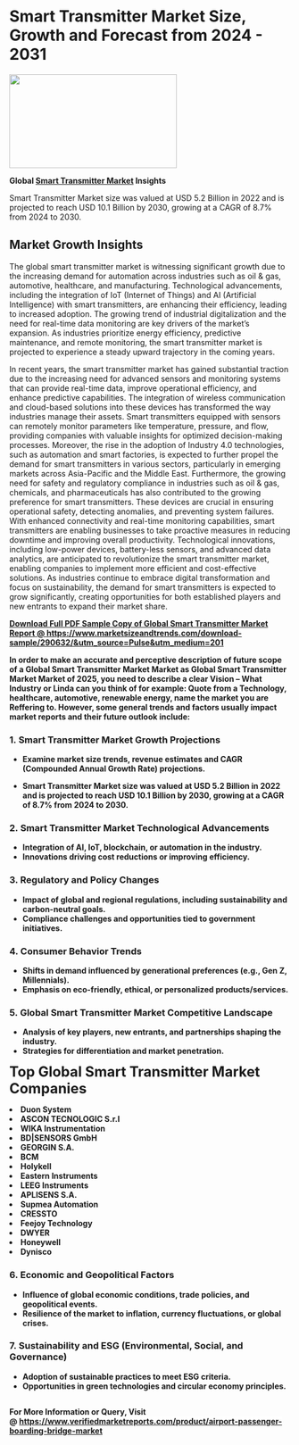 <H1>Smart Transmitter Market Size, Growth and Forecast from 2024 - 2031</H1><img class="aligncenter size-medium wp-image-584254" src="https://thirdeyenews.in/wp-content/uploads/2024/09/Global-Market-Research-300x168.jpeg" alt="" width="300" height="168" /><p><strong>Global&nbsp;<a href="https://www.marketsizeandtrends.com/download-sample/290632/&amp;utm_source=Pulse&amp;utm_medium=201">Smart Transmitter Market</a> Insights</strong></p><p>Smart Transmitter Market size was valued at USD 5.2 Billion in 2022 and is projected to reach USD 10.1 Billion by 2030, growing at a CAGR of 8.7% from 2024 to 2030.</p><p><h2>Market Growth Insights</h2> <p>The global smart transmitter market is witnessing significant growth due to the increasing demand for automation across industries such as oil & gas, automotive, healthcare, and manufacturing. Technological advancements, including the integration of IoT (Internet of Things) and AI (Artificial Intelligence) with smart transmitters, are enhancing their efficiency, leading to increased adoption. The growing trend of industrial digitalization and the need for real-time data monitoring are key drivers of the market’s expansion. As industries prioritize energy efficiency, predictive maintenance, and remote monitoring, the smart transmitter market is projected to experience a steady upward trajectory in the coming years.</p> <p><strong><a href="#"></a></strong></p> <p>In recent years, the smart transmitter market has gained substantial traction due to the increasing need for advanced sensors and monitoring systems that can provide real-time data, improve operational efficiency, and enhance predictive capabilities. The integration of wireless communication and cloud-based solutions into these devices has transformed the way industries manage their assets. Smart transmitters equipped with sensors can remotely monitor parameters like temperature, pressure, and flow, providing companies with valuable insights for optimized decision-making processes. Moreover, the rise in the adoption of Industry 4.0 technologies, such as automation and smart factories, is expected to further propel the demand for smart transmitters in various sectors, particularly in emerging markets across Asia-Pacific and the Middle East. Furthermore, the growing need for safety and regulatory compliance in industries such as oil & gas, chemicals, and pharmaceuticals has also contributed to the growing preference for smart transmitters. These devices are crucial in ensuring operational safety, detecting anomalies, and preventing system failures. With enhanced connectivity and real-time monitoring capabilities, smart transmitters are enabling businesses to take proactive measures in reducing downtime and improving overall productivity. Technological innovations, including low-power devices, battery-less sensors, and advanced data analytics, are anticipated to revolutionize the smart transmitter market, enabling companies to implement more efficient and cost-effective solutions. As industries continue to embrace digital transformation and focus on sustainability, the demand for smart transmitters is expected to grow significantly, creating opportunities for both established players and new entrants to expand their market share. <p><strong><a href="#"></p><p><span class=""><strong>Download Full PDF Sample Copy of Global Smart Transmitter Market Report</strong> @ <a href="https://www.marketsizeandtrends.com/download-sample/290632/&amp;utm_source=Pulse&amp;utm_medium=201" target="_blank">https://www.marketsizeandtrends.com/download-sample/290632/&amp;utm_source=Pulse&amp;utm_medium=201</a></span></p><p>In order to make an accurate and perceptive description of future scope of a Global&nbsp;Smart Transmitter Market Market as Global&nbsp;Smart Transmitter Market Market of 2025, you need to describe a clear Vision &ndash; What Industry or Linda can you think of for example: Quote from a Technology, healthcare, automotive, renewable energy, name the market you are Reffering to. However, some general trends and factors usually impact market reports and their future outlook include:</p><h3>1.&nbsp;<strong>Smart Transmitter Market Growth Projections</strong></h3><ul><li>Examine market size trends, revenue estimates and CAGR (Compounded Annual Growth Rate) projections.</li><li><p>Smart Transmitter Market size was valued at USD 5.2 Billion in 2022 and is projected to reach USD 10.1 Billion by 2030, growing at a CAGR of 8.7% from 2024 to 2030.</p></li></ul><h3>2.&nbsp;<strong>Smart Transmitter Market Technological Advancements</strong></h3><ul><li>Integration of AI, IoT, blockchain, or automation in the industry.</li><li>Innovations driving cost reductions or improving efficiency.</li></ul><h3>3.&nbsp;<strong>Regulatory and Policy Changes</strong></h3><ul><li>Impact of global and regional regulations, including sustainability and carbon-neutral goals.</li><li>Compliance challenges and opportunities tied to government initiatives.</li></ul><h3>4.&nbsp;<strong>Consumer Behavior Trends</strong></h3><ul><li>Shifts in demand influenced by generational preferences (e.g., Gen Z, Millennials).</li><li>Emphasis on eco-friendly, ethical, or personalized products/services.</li></ul><h3>5.&nbsp;<strong>Global Smart Transmitter Market Competitive Landscape</strong></h3><ul><li>Analysis of key players, new entrants, and partnerships shaping the industry.</li><li>Strategies for differentiation and market penetration.</li></ul><p data-pm-slice="1 1 []"><span style="color: inherit; font-family: inherit; font-size: 25px;">Top Global Smart Transmitter Market Companies</span></p><div class="" data-test-id=""><p><li>Duon System</li><li> ASCON TECNOLOGIC S.r.l</li><li> WIKA Instrumentation</li><li> BD|SENSORS GmbH</li><li> GEORGIN S.A.</li><li> BCM</li><li> Holykell</li><li> Eastern Instruments</li><li> LEEG Instruments</li><li> APLISENS S.A.</li><li> Supmea Automation</li><li> CRESSTO</li><li> Feejoy Technology</li><li> DWYER</li><li> Honeywell</li><li> Dynisco</li></p></div><h3>6.&nbsp;<strong>Economic and Geopolitical Factors</strong></h3><ul><li>Influence of global economic conditions, trade policies, and geopolitical events.</li><li>Resilience of the market to inflation, currency fluctuations, or global crises.</li></ul><h3>7.&nbsp;<strong>Sustainability and ESG (Environmental, Social, and Governance)</strong></h3><ul><li>Adoption of sustainable practices to meet ESG criteria.</li><li>Opportunities in green technologies and circular economy principles.</li></ul><h2><strong style="font-size: 14px;">For More Information or Query, Visit @&nbsp;</strong><a style="background-color: #ffffff; font-size: 14px;" href="https://www.marketsizeandtrends.com/report/smart-transmitter-market/" target="_blank">https://www.verifiedmarketreports.com/product/airport-passenger-boarding-bridge-market</a></h2>
